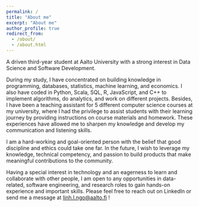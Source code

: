 ```yaml
---
permalink: /
title: "About me"
excerpt: "About me"
author_profile: true
redirect_from: 
  - /about/
  - /about.html
---
```

A driven third-year student at Aalto University with a strong interest in Data Science and Software Development. 

During my study, I have concentrated on building knowledge in programming, databases, statistics, machine learning, and economics. I also have coded in Python, Scala, SQL, R, JavaScript, and C++ to implement algorithms, do analytics, and work on different projects. Besides, I have been a teaching assistant for 5 different computer science courses at my university, where I had the privilege to assist students with their learning journey by providing instructions on course materials and homework. These experiences have allowed me to sharpen my knowledge and develop my communication and listening skills. 

I am a hard-working and goal-oriented person with the belief that good discipline and ethics could take one far. In the future, I wish to leverage my knowledge, technical competency, and passion to build products that make meaningful contributions to the community.

Having a special interest in technology and an eagerness to learn and collaborate with other people, I am open to any opportunities in data-related, software engineering, and research roles to gain hands-on experience and important skills. Please feel free to reach out on LinkedIn or send me a message at linh.l.ngo@aalto.fi !